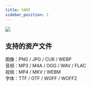 ```yaml
---
title: YAMI
sidebar_position: 1
---
```


![](https://yamirpg.com/zh/assets/images/logo-c573fe7095ef092fb2e4da9cf459fefb.png)

## 支持的资产文件

图像：PNG / JPG / CUR / WEBP  
音频：MP3 / M4A / OGG / WAV / FLAC  
视频：MP4 / MKV / WEBM  
字体：TTF / OTF / WOFF / WOFF2
